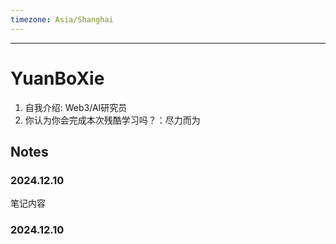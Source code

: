 ```yaml
---
timezone: Asia/Shanghai
---
```


---

# YuanBoXie

1. 自我介绍: Web3/AI研究员
2. 你认为你会完成本次残酷学习吗？：尽力而为

## Notes

<!-- Content_START -->

### 2024.12.10

笔记内容

### 2024.12.10

<!-- Content_END -->
